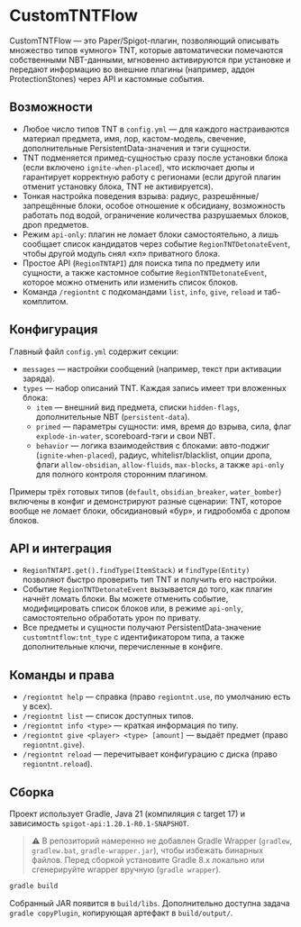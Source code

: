 # CustomTNTFlow

CustomTNTFlow — это Paper/Spigot-плагин, позволяющий описывать множество типов «умного» TNT, которые автоматически помечаются собственными NBT-данными, мгновенно активируются при установке и передают информацию во внешние плагины (например, аддон ProtectionStones) через API и кастомные события.

## Возможности

- Любое число типов TNT в `config.yml` — для каждого настраиваются материал предмета, имя, лор, кастом-модель, свечение, дополнительные PersistentData-значения и тэги сущности.
- TNT подменяется примед-сущностью сразу после установки блока (если включено `ignite-when-placed`), что исключает дюпы и гарантирует корректную работу с регионами (если другой плагин отменит установку блока, TNT не активируется).
- Тонкая настройка поведения взрыва: радиус, разрешённые/запрещённые блоки, особое отношение к обсидиану, возможность работать под водой, ограничение количества разрушаемых блоков, дроп предметов.
- Режим `api-only`: плагин не ломает блоки самостоятельно, а лишь сообщает список кандидатов через событие `RegionTNTDetonateEvent`, чтобы другой модуль снял «хп» приватного блока.
- Простое API (`RegionTNTAPI`) для поиска типа по предмету или сущности, а также кастомное событие `RegionTNTDetonateEvent`, которое можно отменить или изменить список блоков.
- Команда `/regiontnt` с подкомандами `list`, `info`, `give`, `reload` и таб-комплитом.

## Конфигурация

Главный файл `config.yml` содержит секции:

- `messages` — настройки сообщений (например, текст при активации заряда).
- `types` — набор описаний TNT. Каждая запись имеет три вложенных блока:
  - `item` — внешний вид предмета, списки `hidden-flags`, дополнительные NBT (`persistent-data`).
  - `primed` — параметры сущности: имя, время до взрыва, сила, флаг `explode-in-water`, scoreboard-тэги и свои NBT.
  - `behavior` — логика взаимодействия с блоками: авто-поджиг (`ignite-when-placed`), радиус, whitelisт/blacklist, опции дропа, флаги `allow-obsidian`, `allow-fluids`, `max-blocks`, а также `api-only` для полного контроля сторонним плагином.

Примеры трёх готовых типов (`default`, `obsidian_breaker`, `water_bomber`) включены в конфиг и демонстрируют разные сценарии: TNT, которое вообще не ломает блоки, обсидиановый «бур», и гидробомба с дропом блоков.

## API и интеграция

- `RegionTNTAPI.get().findType(ItemStack)` и `findType(Entity)` позволяют быстро проверить тип TNT и получить его настройки.
- Событие `RegionTNTDetonateEvent` вызывается до того, как плагин начнёт ломать блоки. Вы можете отменить событие, модифицировать список блоков или, в режиме `api-only`, самостоятельно обработать урон по привату.
- Все предметы и сущности получают PersistentData-значение `customtntflow:tnt_type` с идентификатором типа, а также дополнительные ключи, перечисленные в конфиге.

## Команды и права

- `/regiontnt help` — справка (право `regiontnt.use`, по умолчанию есть у всех).
- `/regiontnt list` — список доступных типов.
- `/regiontnt info <type>` — краткая информация по типу.
- `/regiontnt give <player> <type> [amount]` — выдаёт предмет (право `regiontnt.give`).
- `/regiontnt reload` — перечитывает конфигурацию с диска (право `regiontnt.reload`).

## Сборка

Проект использует Gradle, Java 21 (компиляция с target 17) и зависимость `spigot-api:1.20.1-R0.1-SNAPSHOT`.

> ⚠️ В репозиторий намеренно не добавлен Gradle Wrapper (`gradlew`, `gradlew.bat`, `gradle-wrapper.jar`), чтобы избежать бинарных файлов. 
> Перед сборкой установите Gradle 8.x локально или сгенерируйте wrapper вручную (`gradle wrapper`).

```bash
gradle build
```

Собранный JAR появится в `build/libs`. Дополнительно доступна задача `gradle copyPlugin`, копирующая артефакт в `build/output/`.
